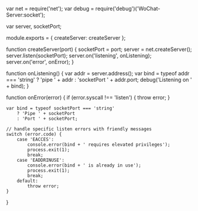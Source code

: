 var net = require('net');
var debug = require('debug')('WoChat-Server:socket');

var server, socketPort;

module.exports = {
    createServer: createServer
};

function createServer(port) {
    socketPort = port;
    server = net.createServer();
    server.listen(socketPort);
    server.on('listening', onListening);
    server.on('error', onError);
}

function onListening() {
    var addr = server.address();
    var bind = typeof addr === 'string'
        ? 'pipe ' + addr
        : 'socketPort ' + addr.port;
    debug('Listening on ' + bind);
}

function onError(error) {
    if (error.syscall !== 'listen') {
        throw error;
    }

    var bind = typeof socketPort === 'string'
        ? 'Pipe ' + socketPort
        : 'Port ' + socketPort;

    // handle specific listen errors with friendly messages
    switch (error.code) {
        case 'EACCES':
            console.error(bind + ' requires elevated privileges');
            process.exit(1);
            break;
        case 'EADDRINUSE':
            console.error(bind + ' is already in use');
            process.exit(1);
            break;
        default:
            throw error;
    }
}